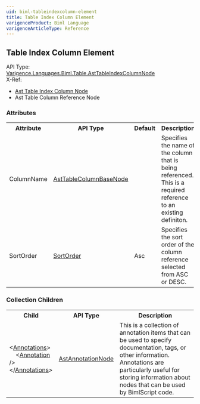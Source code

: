 ```yaml
---
uid: biml-tableindexcolumn-element
title: Table Index Column Element
varigenceProduct: Biml Language
varigenceArticleType: Reference
---
```

## Table Index Column Element<div class="AssemblyInfoGroup"><div class="CrossReferenceGroup"><div class="CrossReferenceHeader">API Type:</div><div class="CrossReferenceValue"><a href="../api-reference/Varigence.Languages.Biml.Table.AstTableIndexColumnNode.html">Varigence.Languages.Biml.Table.AstTableIndexColumnNode</a></div></div><div class="CrossReferenceGroup"><div class="CrossReferenceHeader">X-Ref:</div><ul class="xrefRow"><li><a class='xref' href ="Varigence.Languages.Biml.Table.AstTableIndexColumnNode.html">Ast Table Index Column Node</a></li><li><span>Ast Table Column Reference Node</span></li></ul></div></div><div class="AttributeGroup"><h3>Attributes</h3><table id="AttributeList" class="AttributeList"><tbody><tr><th class="AttributeNameColumnHeader">Attribute</th><th class="AttributeTypeColumnHeader">API Type</th><th class="AttributeDefaultColumnHeader">Default</th><th class="AttributeSummaryColumnHeader">Description</th></tr><tr class="ad0"><td class="AttributeName">ColumnName</td><td class="AttributeType"><a href="../api-reference/Varigence.Languages.Biml.Table.AstTableColumnBaseNode.html">AstTableColumnBaseNode</a></td><td class="AttributeDefault">&nbsp;</td><td class="AttributeSummary"><div class ="SummaryItem">Specifies the name of the column that is being referenced. This is a required reference to an existing definiton.</div></td></tr><tr class="ad1"><td class="AttributeName">SortOrder</td><td class="AttributeType"><a href="../api-reference/Varigence.Languages.Biml.SortOrder.html">SortOrder</a></td><td class="AttributeDefault">Asc</td><td class="AttributeSummary"><div class ="SummaryItem">Specifies the sort order of the column reference selected from ASC or DESC. </div></td></tr></tbody></table></div><div class="ChildGroup">### Collection Children<table id="ChildList" class="ChildList"><tbody><tr><th class="ChildNameColumnHeader">Child</th><th class="ChildTypeColumnHeader">API Type</th><th class="ChildSummaryColumnHeader">Description</th></tr><tr class="cd0"><td class="ChildName"><span class="punc">&lt;</span><a href=Varigence.Languages.Biml.AstNode_Annotations.html">Annotations</a><span class="punc">&gt;</span><br />&nbsp;&nbsp;&nbsp;&nbsp;<span class="punc">&lt;</span><a href=Varigence.Languages.Biml.AstAnnotationNode.html">Annotation</a> <span class="punc">/&gt;</span><br /><span class="punc">&lt;/</span><a href=Varigence.Languages.Biml.AstNode_Annotations.html">Annotations</a><span class="punc">&gt;</span></td><td class="ChildType"><a href="../api-reference/Varigence.Languages.Biml.AstAnnotationNode.html">AstAnnotationNode</a></td><td class="ChildSummary"><div class ="SummaryItem">This is a collection of annotation items that can be used to specify documentation, tags, or other information.  Annotations are particularly useful for storing information about nodes that can be used by BimlScript code. </div> </td></tr></tbody></table></div>
